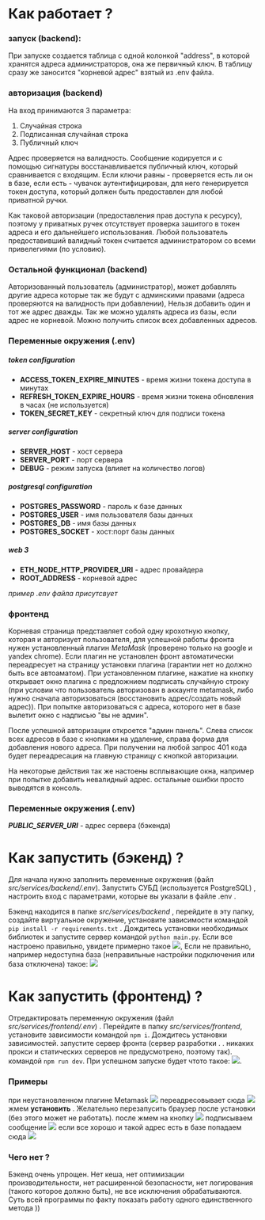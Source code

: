 # Как работает ? 

### запуск (backend):
При запуске создается таблица с одной колонкой "address",
в которой хранятся адреса администраторов, она же первичный ключ.
В таблицу сразу же заносится "корневой адрес" взятый из .env файла.

### авторизация (backend)
На вход принимаются 3 параметра:
1. Случайная строка
2. Подписанная случайная строка
3. Публичный ключ

Адрес проверяется на валидность. Сообщение кодируется и с помощью 
сигнатуры восстанавливается публичный ключ, который сравнивается с
входящим. Если ключи равны - проверяется есть ли он в базе, если есть - чувачок аутентифицирован, для него генерируется
токен доступа, который должен быть предоставлен для любой приватной ручки.


Как таковой авторизации (предоставления прав доступа к ресурсу),
поэтому у приватных ручек отсутствует проверка зашитого в токен адреса и 
его дальнейшего использования. Любой пользователь предоставивший валидный
токен считается администратором со всеми привелегиями (по условию).


### Остальной функционал (backend)
Авторизованный пользователь (администратор), может добавлять другие адреса 
которые так же будут с админскими правами (адреса проверяются на валидность при добавлении),
Нельзя добавить один и тот же адрес дважды. Так же можно удалять адреса из базы, если адрес не корневой.
Можно получить список всех добавленных адресов.

### Переменные окружения (.env)
##### token configuration
* **ACCESS_TOKEN_EXPIRE_MINUTES** - время жизни токена доступа в минутах
* **REFRESH_TOKEN_EXPIRE_HOURS** - время жизни токена обновления в часах (не используется)
* **TOKEN_SECRET_KEY** - секретный ключ для подписи токена

##### server configuration
* **SERVER_HOST** - хост сервера
* **SERVER_PORT** - порт сервера
* **DEBUG** - режим запуска (влияет на количество логов)

##### postgresql configuration
* **POSTGRES_PASSWORD** - пароль к базе данных
* **POSTGRES_USER** - имя пользователя базы данных
* **POSTGRES_DB** - имя базы данных
* **POSTGRES_SOCKET** - хост:порт базы данных

##### web 3
* **ETH_NODE_HTTP_PROVIDER_URI** - адрес провайдера
* **ROOT_ADDRESS** - корневой адрес

*пример .env файла присутсвует*

### фронтенд
Корневая страница представляет собой одну крохотную кнопку,
которая и авторизует пользователя, для успешной работы фронта нужен установленный плагин *MetaMask*
(проверено только на google и yandex chrome). Если плагин не установлен фронт автоматически переадресует
на страницу установки плагина (гарантии нет но должно быть все автоаматом). 
При установленном плагине, нажатие на кнопку открывает окно плагина с предложнием подписать случайную строку
(при условии что пользователь авторизован в аккаунте metamask, либо нужно сначала авторизоваться (восстановить адрес/создать новый адрес)).
При попытке авторизоваться с адреса, которого нет в базе вылетит окно с надписью "вы не админ".


После успешной авторизации откроется "админ панель".
Слева список всех адресов в базе с кнопками на удаление, 
справа форма для добавления нового адреса. При получении на любой запрос 401 кода
будет переадресация на главную страницу с кнопкой авторизации.


На некоторые действия так же настоены всплывающие окна, например при попытке добавить невалидный адрес.
остальные ошибки просто выводятся в консоль.

### Переменные окружения (.env)
***PUBLIC_SERVER_URI*** - адрес сервера (бэкенда)


# Как запустить (бэкенд) ?
Для начала нужно заполнить переменные окружения (файл *src/services/backend/.env*).
Запустить СУБД (используется PostgreSQL) ,
настроить вход с параметрами, которые вы указали в файле .env .


Бэкенд находится в папке *src/services/backend* , перейдите в эту папку, 
создайте виртуальное окружение, установите зависимости командой 
```pip install -r requirements.txt``` .
Дождитесь установки необходимых библиотек и запустите сервер командой 
```python main.py```. 
Если все настроено правильно, увидете примерно такое ![](screenshots/2024-12-12_11-35-13.png),
Если не правильно, например недоступна база (неправильные настройки подключения или база отключена) такое:
![](screenshots/2024-12-12_11-24-59.png)

# Как запустить (фронтенд) ?
Отредактировать переменную окружения (файл *src/services/frontend/.env*) .
Перейдите в папку *src/services/frontend*, установите зависимости командой 
```npm i```. Дождитесь установки зависимостей. запустите сервер фронта
(сервер разработки . . никаких прокси и статических серверов не предусмотрено, поэтому так).
командой ```npm run dev```.
При успешном запуске будет чтото такое: ![](screenshots/2024-12-12_11-58-41.png).


### Примеры

при неустановленном плагине Metamask ![](screenshots/2024-12-12_12-06-01.png)
переадресовывает сюда ![](screenshots/2024-12-12_12-07-23.png)
жмем **установить** .
Желательно перезапусить браузер после установки (без этого может не работать).
после жмем на кнопку ![](screenshots/2024-12-12_12-14-40.png)
подписываем сообщение ![](screenshots/2024-12-12_12-33-15.png)
если все хорошо и такой адрес есть в базе попадаем сюда ![](screenshots/2024-12-12_14-34-27.png)


### Чего нет ?
Бэкенд очень упрощен. Нет кеша, нет оптимизации производительности, 
нет расширенной безопасности, нет логирования (такого которое должно быть), 
не все исключения обрабатываются. 
Суть всей программы по факту показать работу одного единственного метода ))






